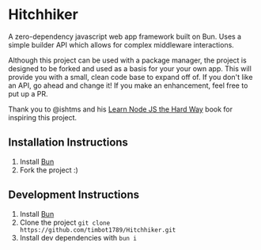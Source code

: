# Hitchhiker

A zero-dependency javascript web app framework built on Bun. Uses a simple builder API which allows for complex middleware interactions.

Although this project can be used with a package manager, the project is designed to be forked and used as a basis for your your own app. This will provide you with a small, clean code base to expand off of. If you don't like an API, go ahead and change it! If you make an enhancement, feel free to put up a PR.

Thank you to @ishtms and his [Learn Node JS the Hard Way](https://github.com/ishtms/learn-nodejs-hard-way) book for inspiring this project.

## Installation Instructions
1. Install [Bun](https://bun.sh/)
2. Fork the project :)

## Development Instructions
1. Install [Bun](https://bun.sh/)
2. Clone the project `git clone https://github.com/timbot1789/Hitchhiker.git` 
3. Install dev dependencies with `bun i`
